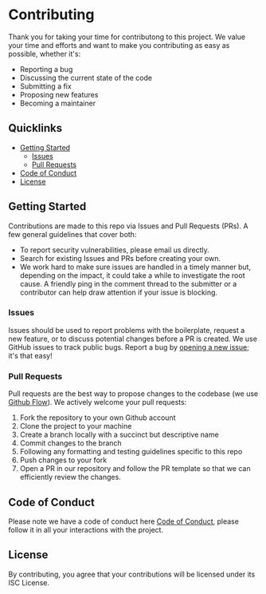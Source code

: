 # Contributing

Thank you for taking your time for contributong to this project. We value your time and efforts and want to make you contributing as easy as possible, whether it's:

- Reporting a bug
- Discussing the current state of the code
- Submitting a fix
- Proposing new features
- Becoming a maintainer

## Quicklinks

* [Getting Started](#getting-started)
    * [Issues](#issues)
    * [Pull Requests](#pull-requests)
* [Code of Conduct](#code-of-conduct)
* [License](#license)

## Getting Started

Contributions are made to this repo via Issues and Pull Requests (PRs). A few general guidelines that cover both:

- To report security vulnerabilities, please email us directly.
- Search for existing Issues and PRs before creating your own.
- We work hard to make sure issues are handled in a timely manner but, depending on the impact, it could take a while to investigate the root cause. A friendly ping in the comment thread to the submitter or a contributor can help draw attention if your issue is blocking.

### Issues

Issues should be used to report problems with the boilerplate, request a new feature, or to discuss potential changes before a PR is created. We use GitHub issues to track public bugs. Report a bug by [opening a new issue](); it's that easy!

### Pull Requests

Pull requests are the best way to propose changes to the codebase (we use [Github Flow](https://guides.github.com/introduction/flow/index.html)). We actively welcome your pull requests:

1. Fork the repository to your own Github account
2. Clone the project to your machine
3. Create a branch locally with a succinct but descriptive name
4. Commit changes to the branch
5. Following any formatting and testing guidelines specific to this repo
6. Push changes to your fork
7. Open a PR in our repository and follow the PR template so that we can efficiently review the changes.

## Code of Conduct

Please note we have a code of conduct here [Code of Conduct](/CODE_OF_CONDUCT.md), please follow it in all your interactions with the project.

## License
By contributing, you agree that your contributions will be licensed under its ISC License.
